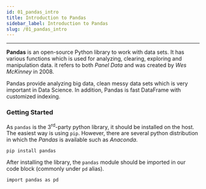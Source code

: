 ```yaml
---
id: 01_pandas_intro
title: Introduction to Pandas
sidebar_label: Introduction to Pandas
slug: /01_pandas_intro
---
```


---


**Pandas** is an open-source Python library to work with data sets. It has various functions which is used for analyzing, clearing, exploring and manipulation data. it refers to both *Panel Data* and was created by *Wes McKinney* in 2008.

Pandas provide analyzing big data, clean messy data sets which is very important in Data Science. In addition, Pandas is fast DataFrame with customized indexing.

### Getting Started

As `pandas` is the 3<sup>rd</sup>-party python library, it should be installed on the host. The easiest way is using `pip`. However, there are several python distribution in which the *Pandas* is available such as *Anaconda*.

`pip install pandas`

After installing the library, the `pandas` module should be imported in our code block (commonly under `pd` alias).

`import pandas as pd`
